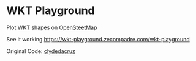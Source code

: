 # WKT Playground

Plot [WKT](https://en.wikipedia.org/wiki/Well-known_text) shapes on [OpenSteetMap](https://www.openstreetmap.org)

See it working https://wkt-playground.zecompadre.com/wkt-playground

Original Code: [clydedacruz](https://github.com/clydedacruz/openstreetmap-wkt-playground)
